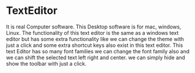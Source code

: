 # TextEditor
It is real Computer software. This Desktop software is for mac, windows, Linux.
The functionality of this text editor is the same as a windows text editor but has some extra functionality 
      like we can change the theme with just a click and some extra shortcut keys also exist in this text editor.
      This text Editor has so many font families we can change the font family also and we can shift the selected text left right and center.
      we can simply hide and show the toolbar with just a click.
  
